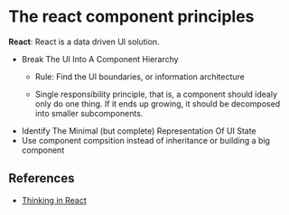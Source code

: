 # The react component principles


**React**: React is a data driven UI solution.

- Break The UI Into A Component Hierarchy
  - Rule: Find the UI boundaries, or information architecture

  - Single responsibility principle, that is, a component should idealy only do one thing. If it ends up growing, it should be decomposed into smaller subcomponents.
- Identify The Minimal (but complete) Representation Of UI State
- Use component compsition instead of inheritance or building a big component


## References

- [Thinking in React](https://reactjs.org/docs/thinking-in-react.html)

